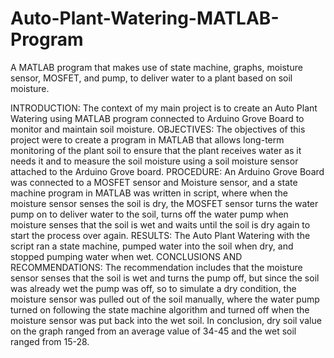# Auto-Plant-Watering-MATLAB-Program
A MATLAB program that makes use of state machine, graphs, moisture sensor, MOSFET, and pump, to deliver water to a plant based on soil moisture.

INTRODUCTION: The context of my main project is to create an Auto Plant Watering using MATLAB program connected to Arduino Grove Board to monitor and maintain soil moisture. OBJECTIVES: The objectives of this project were to create a program in MATLAB that allows long-term monitoring of the plant soil to ensure that the plant receives water as it needs it and to measure the soil moisture using a soil moisture sensor attached to the Arduino Grove board. PROCEDURE: An Arduino Grove Board was connected to a MOSFET sensor and Moisture sensor, and a state machine program in MATLAB was written in script, where when the moisture sensor senses the soil is dry, the MOSFET sensor turns the water pump on to deliver water to the soil, turns off the water pump when moisture senses that the soil is wet and waits until the soil is dry again to start the process over again. RESULTS: The Auto Plant Watering with the script ran a state machine, pumped water into the soil when dry, and stopped pumping water when wet. CONCLUSIONS AND RECOMMENDATIONS: The recommendation includes that the moisture sensor senses that the soil is wet and turns the pump off, but since the soil was already wet the pump was off, so to simulate a dry condition, the moisture sensor was pulled out of the soil manually, where the water pump turned on following the state machine algorithm and turned off when the moisture sensor was put back into the wet soil. In conclusion, dry soil value on the graph ranged from an average value of 34-45 and the wet soil ranged from 15-28. 
